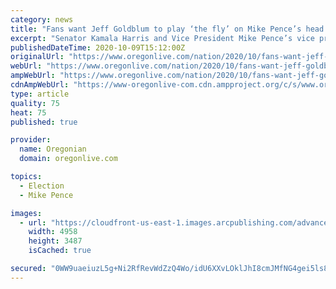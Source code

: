 ```yaml
---
category: news
title: "Fans want Jeff Goldblum to play ‘the fly’ on Mike Pence’s head on ‘SNL’"
excerpt: "Senator Kamala Harris and Vice President Mike Pence’s vice presidential debate was broken up into nine segments with topics ranging from the Covid-19 pandemic to climate change to the economy. Though,"
publishedDateTime: 2020-10-09T15:12:00Z
originalUrl: "https://www.oregonlive.com/nation/2020/10/fans-want-jeff-goldblum-to-play-the-fly-on-mike-pences-head-on-snl.html"
webUrl: "https://www.oregonlive.com/nation/2020/10/fans-want-jeff-goldblum-to-play-the-fly-on-mike-pences-head-on-snl.html"
ampWebUrl: "https://www.oregonlive.com/nation/2020/10/fans-want-jeff-goldblum-to-play-the-fly-on-mike-pences-head-on-snl.html?outputType=amp"
cdnAmpWebUrl: "https://www-oregonlive-com.cdn.ampproject.org/c/s/www.oregonlive.com/nation/2020/10/fans-want-jeff-goldblum-to-play-the-fly-on-mike-pences-head-on-snl.html?outputType=amp"
type: article
quality: 75
heat: 75
published: true

provider:
  name: Oregonian
  domain: oregonlive.com

topics:
  - Election
  - Mike Pence

images:
  - url: "https://cloudfront-us-east-1.images.arcpublishing.com/advancelocal/6JE352O3GVGF5I3VP5IVMPMVFA.jpg"
    width: 4958
    height: 3487
    isCached: true

secured: "0WW9uaeiuzL5g+Ni2RfRevWdZzQ4Wo/idU6XXvLOklJhI8cmJMfNG4gei5ls8f0+tckcMA126sOcKSKRweh2ned9wan5Ae3xmqobr2FQs1YprLMZw5QmJD2YVZAAZMEqhNANbfeMB8oN9LV7HZfbknfFIzx2Nl5zcvR6pTWHXaK8EfvzpuMhR7NoBRS66Ik4yCZq8WxEmecfx70MBL0QuDE1MACjC/cUhWffTUFvpuV2mhxk2PJphevzwfEfSxTHjSPb9f3ZqyPEskyqTHF3ycK/p5DjWSa20/9hUgKx0MG1T8eZyI6FtcWFROSyasRyW6Crbwl71OEMz/5sMJpgrerrED+FCI7grihlmcCjGiM=;g3eMw717QoodXHtJ45FPuw=="
---
```


